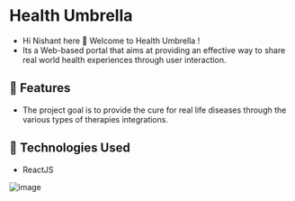 
# Health Umbrella
- Hi Nishant here 👋 Welcome to Health Umbrella !
- Its a Web-based portal that aims at providing an effective way to share real world health experiences through user interaction.

## 🚀 Features

- The project goal is to provide the cure for real life diseases through the various types of therapies integrations.

## 🧰 Technologies Used

- ReactJS

![image](https://www.linkpicture.com/q/Health-Umbrella.png)

